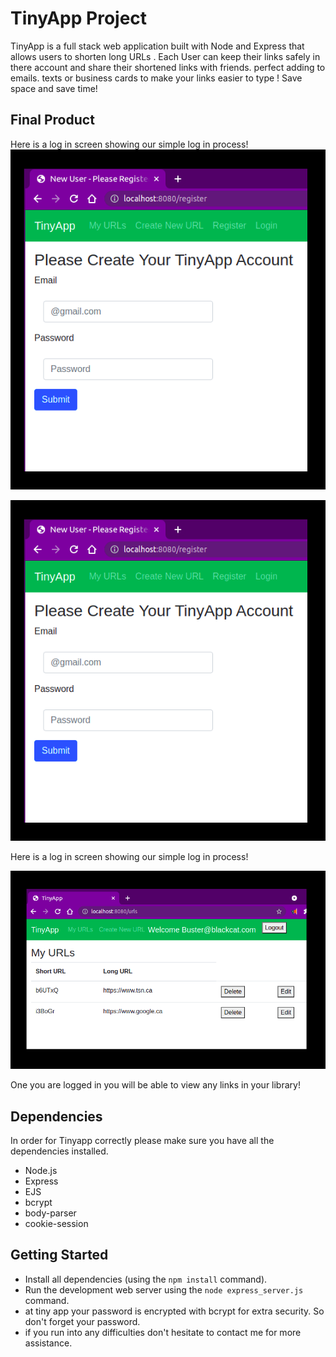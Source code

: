# TinyApp Project

TinyApp is a full stack web application built with Node and Express that allows users to shorten long URLs . Each User can keep their links safely in there account and share their shortened links with friends. perfect adding to emails. texts or business cards to make your links easier to type ! Save space and save time! 

## Final Product
Here is a log in screen showing our simple log in process!
![Registration Page](https://github.com/C-Swain/tinyapp/blob/master/screenshots/register.png)


![Registration Page](https://github.com/C-Swain/tinyapp/blob/master/screenshots/register.png)


Here is a log in screen showing our simple log in process!



![User URL Page](https://github.com/C-Swain/tinyapp/blob/master/screenshots/urlsPageLoggedIn.png)


One you are logged in you will be able to view any links in your library!


## Dependencies
In order for Tinyapp correctly please make sure you have all the dependencies installed.
- Node.js
- Express
- EJS
- bcrypt
- body-parser
- cookie-session

## Getting Started

- Install all dependencies (using the `npm install` command).
- Run the development web server using the `node express_server.js` command.
- at tiny app your password is encrypted with bcrypt for extra security. So don't forget your password.
- if you run into any difficulties don't hesitate to contact me for more assistance.


